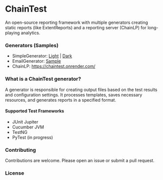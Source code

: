 # ChainTest

An open-source reporting framework with multiple generators creating static reports (like ExtentReports) and a reporting server (ChainLP) for long-playing analytics.

### Generators (Samples)

* SimpleGenerator: [Light](https://chaintestblob.blob.core.windows.net/chaintest/light/Index.html) | [Dark](https://chaintestblob.blob.core.windows.net/chaintest/dark/Index.html)
* EmailGenerator: [Sample](https://chaintestblob.blob.core.windows.net/chaintest/email/Email.html)
* ChainLP: https://chaintest.onrender.com/ 

### What is a ChainTest generator?

A generator is responsible for creating output files based on the test results and configuration settings. It processes templates, saves necessary resources, and generates reports in a specified format.

#### Supported Test Frameworks

* JUnit Jupiter
* Cucumber JVM
* TestNG
* PyTest (in progress)

### Contributing

Contributions are welcome. Please open an issue or submit a pull request.

### License
